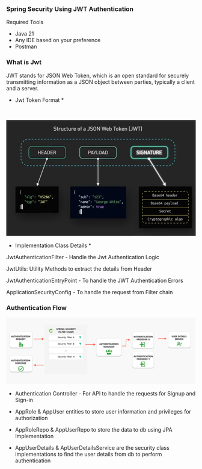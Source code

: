 ### Spring Security Using JWT Authentication

Required Tools

* Java 21
* Any IDE based on your preference
* Postman


### What is Jwt

JWT stands for JSON Web Token, which is an open standard for securely transmitting information as a JSON object between parties, typically a client and a server.

* Jwt Token Format *
<br />

![img.png](img.png)

* Implementation Class Details *


JwtAuthenticationFilter - Handle the Jwt Authentication Logic

JwtUtils: Utility Methods to extract the details from Header

JwtAuthenticationEntryPoint - To handle the JWT Authentication Errors

ApplicationSecurityConfig - To handle the request from Filter chain

### Authentication Flow

![img_1.png](img_1.png)

* Authentication Controller - For API to handle the requests for Signup and Sign-in

* AppRole & AppUser entities to store user information and privileges for authorization

* AppRoleRepo & AppUserRepo to store the data to db using JPA Implementation

* AppUserDetails & ApUserDetailsService are the security class implementations to find the user details from db to perform authentication

